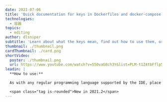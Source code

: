 ```yaml
---
date: 2021-07-06
title: 'Quick documentation for keys in Dockerfiles and docker-compose.yaml files'
technologies:
  - 容器
topics:
  - editing
author: dlsniper
subtitle: 'Learn about what the keys mean, find out how to use them, or what values they accept'
thumbnail: ./thumbnail.png
cardThumbnail: ./card.png
shortVideo:
  poster: ./thumbnail.png
  url: https://www.youtube.com/watch?v=S50vaG8ch3Y&list=PLM-t1Z4tbFflp57RnfgjXOdpOg6fLhs_q&index=15
leadin: |
  **How to use:**

  As with any regular programming language supported by the IDE, place the cursor on a key in a _Dockerfile_ or a _docker-compose.yaml_  then invoke the **Quick Documentation** feature via _Ctrl + Q on Windows/Linux_ or _F1 on macOS_ and learn more about the desired key.

  <span class="tag is-rounded">New in 2021.2</span>
---
```


